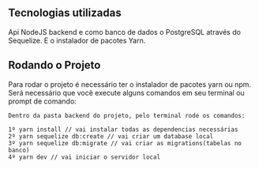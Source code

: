 ## Tecnologias utilizadas
Api NodeJS backend e como banco de dados o PostgreSQL através do Sequelize. E o instalador de pacotes Yarn.

## Rodando o Projeto
Para rodar o projeto é necessário ter o instalador de pacotes yarn ou npm. Será necessário que você execute alguns comandos em seu terminal ou prompt de comando:


    Dentro da pasta backend do projeto, pelo terminal rode os comandos:

    1º yarn install // vai instalar todas as dependencias necessárias
    2º yarn sequelize db:create // vai criar um database local
    3º yarn sequelize db:migrate // vai criar as migrations(tabelas no banco)
    4º yarn dev // vai iniciar o servidor local